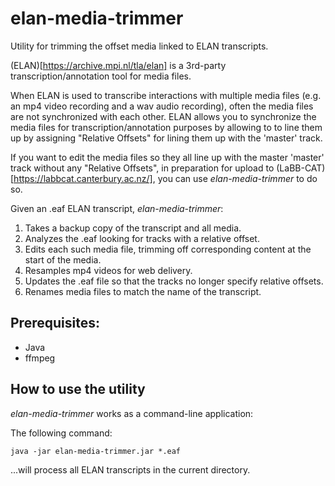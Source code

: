 # elan-media-trimmer

Utility for trimming the offset media linked to ELAN transcripts.

(ELAN)[https://archive.mpi.nl/tla/elan]
is a 3rd-party transcription/annotation tool for media files.

When ELAN is used to transcribe interactions with multiple media files (e.g. an mp4 video
recording and a wav audio recording), often the media files are not synchronized with each
other. ELAN allows you to synchronize the media files for transcription/annotation
purposes by allowing to to line them up by assigning "Relative Offsets" for lining them up
with the 'master' track.

If you want to edit the media files so they all line up with the master 'master' track
without any "Relative Offsets", in preparation for upload to
(LaBB-CAT)[https://labbcat.canterbury.ac.nz/],
you can use *elan-media-trimmer* to do so. 

Given an .eaf ELAN transcript, *elan-media-trimmer*:
1. Takes a backup copy of the transcript and all media.
2. Analyzes the .eaf looking for tracks with a relative offset.
3. Edits each such media file, trimming off corresponding content at the start of the media.
4. Resamples mp4 videos for web delivery.
5. Updates the .eaf file so that the tracks no longer specify relative offsets.
6. Renames media files to match the name of the transcript.

## Prerequisites:
* Java
* ffmpeg

## How to use the utility

*elan-media-trimmer* works as a command-line application:

The following command:

```
java -jar elan-media-trimmer.jar *.eaf
```

...will process all ELAN transcripts in the current directory.